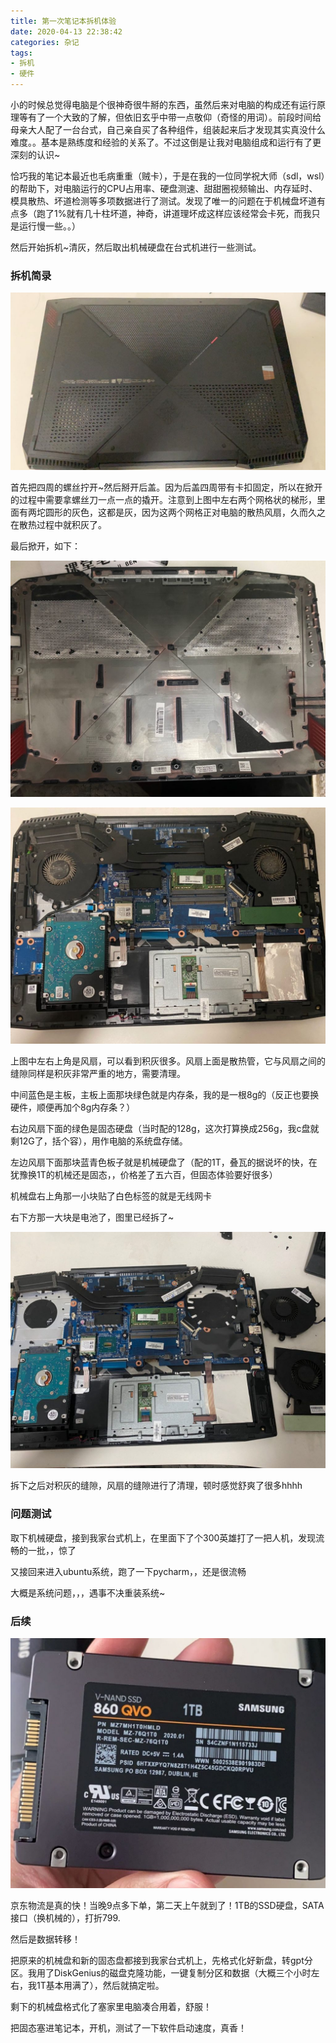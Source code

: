 ```yaml
---
title: 第一次笔记本拆机体验
date: 2020-04-13 22:38:42
categories: 杂记
tags:
- 拆机
- 硬件
---
```


小的时候总觉得电脑是个很神奇很牛掰的东西，虽然后来对电脑的构成还有运行原理等有了一个大致的了解，但依旧玄乎中带一点敬仰（奇怪的用词）。前段时间给母亲大人配了一台台式，自己亲自买了各种组件，组装起来后才发现其实真没什么难度。。基本是熟练度和经验的关系了。不过这倒是让我对电脑组成和运行有了更深刻的认识~

恰巧我的笔记本最近也毛病重重（贼卡），于是在我的一位同学祝大师（sdl，wsl）的帮助下，对电脑运行的CPU占用率、硬盘测速、甜甜圈视频输出、内存延时、模具散热、坏道检测等多项数据进行了测试。发现了唯一的问题在于机械盘坏道有点多（跑了1%就有几十柱坏道，神奇，讲道理坏成这样应该经常会卡死，而我只是运行慢一些。。）

然后开始拆机~清灰，然后取出机械硬盘在台式机进行一些测试。

### 拆机简录

![img](第一次笔记本拆机体验/微信图片_20200412210853-1024x576.jpg)

首先把四周的螺丝拧开~然后掰开后盖。因为后盖四周带有卡扣固定，所以在掀开的过程中需要拿螺丝刀一点一点的撬开。注意到上图中左右两个网格状的梯形，里面有两坨圆形的灰色，这都是灰，因为这两个网格正对电脑的散热风扇，久而久之在散热过程中就积灰了。

最后掀开，如下：

![img](第一次笔记本拆机体验/微信图片_20200412210925-1024x769.jpg)

![img](第一次笔记本拆机体验/微信图片_20200412210929-1024x768.jpg)

上图中左右上角是风扇，可以看到积灰很多。风扇上面是散热管，它与风扇之间的缝隙同样是积灰非常严重的地方，需要清理。

中间蓝色是主板，主板上面那块绿色就是内存条，我的是一根8g的（反正也要换硬件，顺便再加个8g内存条？）

右边风扇下面的绿色是固态硬盘（当时配的128g，这次打算换成256g，我c盘就剩12G了，括个容），用作电脑的系统盘存储。

左边风扇下面那块蓝青色板子就是机械硬盘了（配的1T，叠瓦的据说坏的快，在犹豫换1T的机械还是固态，，价格差了五六百，但固态体验要好很多）

机械盘右上角那一小块贴了白色标签的就是无线网卡

右下方那一大块是电池了，图里已经拆了~

![img](第一次笔记本拆机体验/微信图片_20200412210932-1024x768.jpg)

拆下之后对积灰的缝隙，风扇的缝隙进行了清理，顿时感觉舒爽了很多hhhh

### 问题测试

取下机械硬盘，接到我家台式机上，在里面下了个300英雄打了一把人机，发现流畅的一批，，惊了

又接回来进入ubuntu系统，跑了一下pycharm，，还是很流畅

大概是系统问题，，，遇事不决重装系统~

### 后续

![img](第一次笔记本拆机体验/微信图片_20200415143255-1024x812.jpg)

京东物流是真的快！当晚9点多下单，第二天上午就到了！1TB的SSD硬盘，SATA接口（换机械的），打折799.

然后是数据转移！

把原来的机械盘和新的固态盘都接到我家台式机上，先格式化好新盘，转gpt分区。我用了DiskGenius的磁盘克隆功能，一键复制分区和数据（大概三个小时左右，我1T基本用满了），然后就搞定啦。

剩下的机械盘格式化了塞家里电脑凑合用着，舒服！

把固态塞进笔记本，开机，测试了一下软件启动速度，真香！
